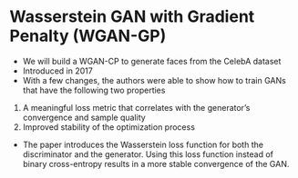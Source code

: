 # Wasserstein GAN with Gradient Penalty (WGAN-GP)

* We will build a WGAN-CP to generate faces from the CelebA dataset
* Introduced in 2017
* With a few changes, the authors were able to show how to train GANs that have the following two properties

1. A meaningful loss metric that correlates with the generator’s convergence and sample quality
2. Improved stability of the optimization process

* The paper introduces the Wasserstein loss function for both the discriminator and the generator. Using this loss function instead of binary cross-entropy results in a more stable convergence of the GAN.
